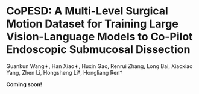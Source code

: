 # CoPESD: A Multi-Level Surgical Motion Dataset for Training Large Vision-Language Models to Co-Pilot Endoscopic Submucosal Dissection
Guankun Wang∗, Han Xiao∗, Huxin Gao, Renrui Zhang, Long Bai, Xiaoxiao Yang, Zhen Li, Hongsheng Li†, Hongliang Ren†

<b>Coming soon!</b> <br/>

